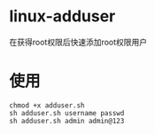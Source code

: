# linux-adduser
在获得root权限后快速添加root权限用户
# 使用 
```
chmod +x adduser.sh
sh adduser.sh username passwd
sh adduser.sh admin admin@123
```
